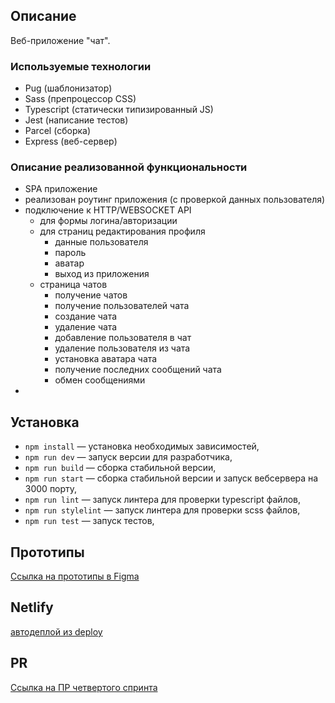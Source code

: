 ## Описание

Веб-приложение "чат".

### Используемые технологии
 - Pug (шаблонизатор)
 - Sass (препроцессор CSS)
 - Typescript (статически типизированный JS)
 - Jest (написание тестов)
 - Parcel (сборка) 
 - Express (веб-сервер)
 
### Описание реализованной функциональности
 - SPA приложение
 - реализован роутинг приложения (с проверкой данных пользователя)
 - подключение к HTTP/WEBSOCKET API
   - для формы логина/авторизации
   - для страниц редактирования профиля
     - данные пользователя
     - пароль
     - аватар
     - выход из приложения
   - страница чатов
     - получение чатов
     - получение пользователей чата
     - создание чата
     - удаление чата
     - добавление пользователя в чат
     - удаление пользователя из чата
     - установка аватара чата
     - получение последних сообщений чата
     - обмен сообщениями
 - 

## Установка

- `npm install` — установка необходимых зависимостей,
- `npm run dev` — запуск версии для разработчика,
- `npm run build` — сборка стабильной версии,
- `npm run start` — сборка стабильной версии и запуск вебсервера на 3000 порту,
- `npm run lint` — запуск линтера для проверки typescript файлов,
- `npm run stylelint` — запуск линтера для проверки scss файлов,
- `npm run test` — запуск тестов,


## Прототипы

[Ссылка на прототипы в Figma](https://www.figma.com/file/8gnkzuXApabC9CMNaVN5E8/Chat-(Copy)?node-id=0%3A1)

## Netlify

[автодеплой из deploy](https://gallant-euclid-0ba5e8.netlify.app/)

## PR

[Ссылка на ПР четвертого спринта](https://github.com/sergeev-leo/middle.messenger.praktikum.yandex/pull/4)
